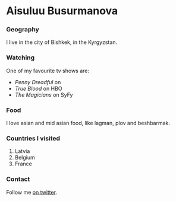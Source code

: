 # Aisuluu Busurmanova
### Geography
I live in the city of Bishkek, in the Kyrgyzstan.

### Watching
One of my favourite tv shows are:
- *Penny Dreadful* on 
- *True Blood* on HBO
- *The Magicians* on SyFy

### Food
I love asian and mid asian food, like lagman, plov and beshbarmak.

### Countries I visited
1. Latvia
2. Belgium
3. France

### Contact 
Follow me [on twitter](iSuluunya).

